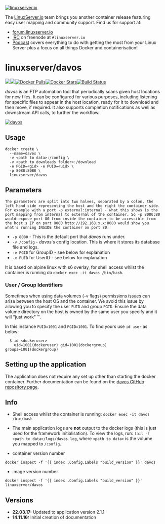 [linuxserverurl]: https://linuxserver.io
[forumurl]: https://forum.linuxserver.io
[ircurl]: https://www.linuxserver.io/irc/
[podcasturl]: https://www.linuxserver.io/podcast/
[appurl]: https://github.com/linuxserver/davos
[hub]: https://hub.docker.com/r/linuxserver/davos/

[![linuxserver.io](https://raw.githubusercontent.com/linuxserver/docker-templates/master/linuxserver.io/img/linuxserver_medium.png)][linuxserverurl]

The [LinuxServer.io][linuxserverurl] team brings you another container release featuring easy user mapping and community support. Find us for support at:
* [forum.linuxserver.io][forumurl]
* [IRC][ircurl] on freenode at `#linuxserver.io`
* [Podcast][podcasturl] covers everything to do with getting the most from your Linux Server plus a focus on all things Docker and containerisation!

# linuxserver/davos
[![](https://images.microbadger.com/badges/version/linuxserver/davos.svg)](https://microbadger.com/images/linuxserver/davos "Get your own version badge on microbadger.com")[![](https://images.microbadger.com/badges/image/linuxserver/davos.svg)](http://microbadger.com/images/linuxserver/davos "Get your own image badge on microbadger.com")[![Docker Pulls](https://img.shields.io/docker/pulls/linuxserver/davos.svg)][hub][![Docker Stars](https://img.shields.io/docker/stars/linuxserver/davos.svg)][hub][![Build Status](http://jenkins.linuxserver.io:8080/job/Software/job/Davos/job/davos_40_Docker/badge/icon)](http://jenkins.linuxserver.io:8080/job/Software/job/Davos/job/davos_40_Docker/)

_davos_ is an FTP automation tool that periodically scans given host locations for new files. It can be configured for various purposes, including listening for specific files to appear in the host location, ready for it to download and then move, if required. It also supports completion notifications as well as downstream API calls, to further the workflow.

[![davos](https://raw.githubusercontent.com/linuxserver/davos/master/docs/list.PNG)][appurl]

## Usage

```
docker create \
  --name=davos \
  -v <path to data>:/config \
  -v <path to downloads folder>:/download
  -e PGID=<gid> -e PUID=<uid> \
  -p 8080:8080 \
  linuxserver/davos
```

## Parameters

`The parameters are split into two halves, separated by a colon, the left hand side representing the host and the right the container side.
For example with a port -p external:internal - what this shows is the port mapping from internal to external of the container.
So -p 8080:80 would expose port 80 from inside the container to be accessible from the host's IP on port 8080
http://192.168.x.x:8080 would show you what's running INSIDE the container on port 80.`


* `-p 8080` - This is the default port that _davos_ runs under.
* `-v /config` - _davos_'s config location. This is where it stores its database file and logs.
* `-e PGID` for GroupID - see below for explanation
* `-e PUID` for UserID - see below for explanation

It is based on alpine linux with s6 overlay, for shell access whilst the container is running do `docker exec -it davos /bin/bash`.

### User / Group Identifiers

Sometimes when using data volumes (`-v` flags) permissions issues can arise between the host OS and the container. We avoid this issue by allowing you to specify the user `PUID` and group `PGID`. Ensure the data volume directory on the host is owned by the same user you specify and it will "just work" ™.

In this instance `PUID=1001` and `PGID=1001`. To find yours use `id user` as below:

```
  $ id <dockeruser>
    uid=1001(dockeruser) gid=1001(dockergroup) groups=1001(dockergroup)
```

## Setting up the application

The application does not require any set up other than starting the docker container. Further documentation can be found on the [davos GitHub repository page][appurl].

## Info

* Shell access whilst the container is running: `docker exec -it davos /bin/bash`
* The main application logs are **not** output to the docker logs (this is just used for the framework initialisation). To view the logs, run: `tail -f <path to data>/logs/davos.log`, where `<path to data>` is the volume you mapped to `/config`.

* container version number

`docker inspect -f '{{ index .Config.Labels "build_version" }}' davos`

* image version number

`docker inspect -f '{{ index .Config.Labels "build_version" }}' linuxserver/davos`

## Versions

+ **22.03.17:** Updated to application version 2.1.1
+ **14.11.16:** Initial creation of documentation
